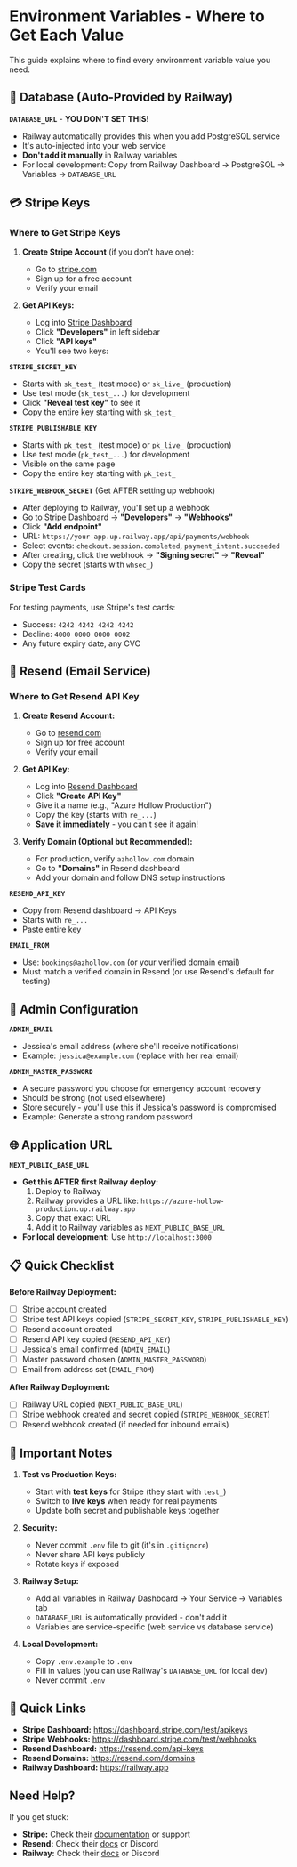 # Environment Variables - Where to Get Each Value

This guide explains where to find every environment variable value you need.

## 🔵 Database (Auto-Provided by Railway)

**`DATABASE_URL`** - **YOU DON'T SET THIS!**
- Railway automatically provides this when you add PostgreSQL service
- It's auto-injected into your web service
- **Don't add it manually** in Railway variables
- For local development: Copy from Railway Dashboard → PostgreSQL → Variables → `DATABASE_URL`

## 💳 Stripe Keys

### Where to Get Stripe Keys

1. **Create Stripe Account** (if you don't have one):
   - Go to [stripe.com](https://stripe.com)
   - Sign up for a free account
   - Verify your email

2. **Get API Keys:**
   - Log into [Stripe Dashboard](https://dashboard.stripe.com)
   - Click **"Developers"** in left sidebar
   - Click **"API keys"**
   - You'll see two keys:

**`STRIPE_SECRET_KEY`**
- Starts with `sk_test_` (test mode) or `sk_live_` (production)
- Use test mode (`sk_test_...`) for development
- Click **"Reveal test key"** to see it
- Copy the entire key starting with `sk_test_`

**`STRIPE_PUBLISHABLE_KEY`**
- Starts with `pk_test_` (test mode) or `pk_live_` (production)
- Use test mode (`pk_test_...`) for development
- Visible on the same page
- Copy the entire key starting with `pk_test_`

**`STRIPE_WEBHOOK_SECRET`** (Get AFTER setting up webhook)
- After deploying to Railway, you'll set up a webhook
- Go to Stripe Dashboard → **"Developers"** → **"Webhooks"**
- Click **"Add endpoint"**
- URL: `https://your-app.up.railway.app/api/payments/webhook`
- Select events: `checkout.session.completed`, `payment_intent.succeeded`
- After creating, click the webhook → **"Signing secret"** → **"Reveal"**
- Copy the secret (starts with `whsec_`)

### Stripe Test Cards

For testing payments, use Stripe's test cards:
- Success: `4242 4242 4242 4242`
- Decline: `4000 0000 0000 0002`
- Any future expiry date, any CVC

## 📧 Resend (Email Service)

### Where to Get Resend API Key

1. **Create Resend Account:**
   - Go to [resend.com](https://resend.com)
   - Sign up for free account
   - Verify your email

2. **Get API Key:**
   - Log into [Resend Dashboard](https://resend.com/api-keys)
   - Click **"Create API Key"**
   - Give it a name (e.g., "Azure Hollow Production")
   - Copy the key (starts with `re_...`)
   - **Save it immediately** - you can't see it again!

3. **Verify Domain (Optional but Recommended):**
   - For production, verify `azhollow.com` domain
   - Go to **"Domains"** in Resend dashboard
   - Add your domain and follow DNS setup instructions

**`RESEND_API_KEY`**
- Copy from Resend dashboard → API Keys
- Starts with `re_...`
- Paste entire key

**`EMAIL_FROM`**
- Use: `bookings@azhollow.com` (or your verified domain email)
- Must match a verified domain in Resend (or use Resend's default for testing)

## 👤 Admin Configuration

**`ADMIN_EMAIL`**
- Jessica's email address (where she'll receive notifications)
- Example: `jessica@example.com` (replace with her real email)

**`ADMIN_MASTER_PASSWORD`**
- A secure password you choose for emergency account recovery
- Should be strong (not used elsewhere)
- Store securely - you'll use this if Jessica's password is compromised
- Example: Generate a strong random password

## 🌐 Application URL

**`NEXT_PUBLIC_BASE_URL`**
- **Get this AFTER first Railway deploy:**
  1. Deploy to Railway
  2. Railway provides a URL like: `https://azure-hollow-production.up.railway.app`
  3. Copy that exact URL
  4. Add it to Railway variables as `NEXT_PUBLIC_BASE_URL`
- **For local development:** Use `http://localhost:3000`

## 📋 Quick Checklist

**Before Railway Deployment:**
- [ ] Stripe account created
- [ ] Stripe test API keys copied (`STRIPE_SECRET_KEY`, `STRIPE_PUBLISHABLE_KEY`)
- [ ] Resend account created
- [ ] Resend API key copied (`RESEND_API_KEY`)
- [ ] Jessica's email confirmed (`ADMIN_EMAIL`)
- [ ] Master password chosen (`ADMIN_MASTER_PASSWORD`)
- [ ] Email from address set (`EMAIL_FROM`)

**After Railway Deployment:**
- [ ] Railway URL copied (`NEXT_PUBLIC_BASE_URL`)
- [ ] Stripe webhook created and secret copied (`STRIPE_WEBHOOK_SECRET`)
- [ ] Resend webhook created (if needed for inbound emails)

## 🚨 Important Notes

1. **Test vs Production Keys:**
   - Start with **test keys** for Stripe (they start with `test_`)
   - Switch to **live keys** when ready for real payments
   - Update both secret and publishable keys together

2. **Security:**
   - Never commit `.env` file to git (it's in `.gitignore`)
   - Never share API keys publicly
   - Rotate keys if exposed

3. **Railway Setup:**
   - Add all variables in Railway Dashboard → Your Service → Variables tab
   - `DATABASE_URL` is automatically provided - don't add it
   - Variables are service-specific (web service vs database service)

4. **Local Development:**
   - Copy `.env.example` to `.env`
   - Fill in values (you can use Railway's `DATABASE_URL` for local dev)
   - Never commit `.env`

## 🔗 Quick Links

- **Stripe Dashboard:** https://dashboard.stripe.com/test/apikeys
- **Stripe Webhooks:** https://dashboard.stripe.com/test/webhooks
- **Resend Dashboard:** https://resend.com/api-keys
- **Resend Domains:** https://resend.com/domains
- **Railway Dashboard:** https://railway.app

## Need Help?

If you get stuck:
- **Stripe:** Check their [documentation](https://stripe.com/docs) or support
- **Resend:** Check their [docs](https://resend.com/docs) or Discord
- **Railway:** Check their [docs](https://docs.railway.app) or Discord

